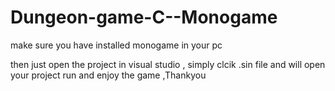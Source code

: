 # Dungeon-game-C--Monogame

make sure you have installed monogame in your pc 

then just open the project in visual studio , simply clcik .sin file and will open your project 
run and enjoy the game ,Thankyou 
